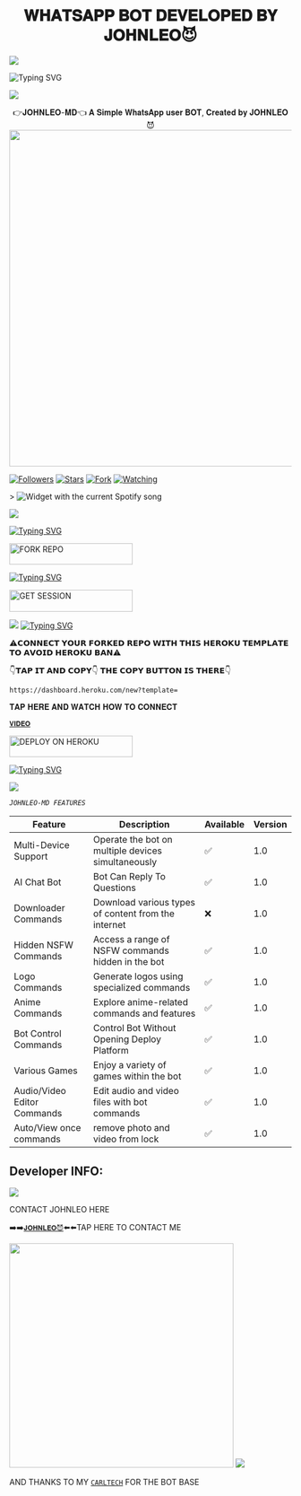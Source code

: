  <h1 align="center"> 𝐖𝐇𝐀𝐓𝐒𝐀𝐏𝐏 𝐁𝐎𝐓 𝐃𝐄𝐕𝐄𝐋𝐎𝐏𝐄𝐃 𝐁𝐘 𝐉𝐎𝐇𝐍𝐋𝐄𝐎😈</h1> 
<a><img src='https://i.imgur.com/LyHic3i.gif'/></a>
 


<img src="https://readme-typing-svg.demolab.com?font=Black+Ops+One&size=50&pause=1000&color=1BAFBAFF&center=true&width=910&height=100&lines=THE+JOHNLEO-MD;MULTI+DEVICE+WHATSAPP+BOT;CREATED+BY+JOHNLEO+;RELEASED+2.8.2024;ENJOY" alt="Typing SVG" /></a>

<a><img src='https://i.imgur.com/LyHic3i.gif'/></a>

<p align="center"> 👉𝐉𝐎𝐇𝐍𝐋𝐄𝐎-𝐌𝐃👈 𝐀 𝐒𝐢𝐦𝐩𝐥𝐞 𝐖𝐡𝐚𝐭𝐬𝐀𝐩𝐩 𝐮𝐬𝐞𝐫 𝐁𝐎𝐓, 𝐂𝐫𝐞𝐚𝐭𝐞𝐝 𝐛𝐲 𝐉𝐎𝐇𝐍𝐋𝐄𝐎😈
  
<img src="https://telegra.ph/file/89d46d55790a72169e3db.jpg" width="700" height="600"/>
<p align="cente">
  <a href="https://github.com/johnleosmith?tab=followers"><img title="Followers" src="https://img.shields.io/github/followers/johnleosmith?label=Followers&style=social"></a>
  <a href="https://github.com/johnleosmith/Johnleo-Md/stargazers/"><img title="Stars" src="https://img.shields.io/github/stars/johnleosmith/Johnleo-Md?&style=social"></a>
  <a href="https://github.com/johnleosmith/Johnleo-Md/network/members"><img title="Fork" src="https://img.shields.io/github/forks/johnleosmith/Johnleo-Md?style=social"></a>
  <a href="https://github.com/johnleosmith/Johnleo-Md/watchers"><img title="Watching" src="https://img.shields.io/github/watchers/johnleosmith/Johnleo-Md?label=Watching&style=social"></a>
</p>></a>

  

 
   <img src="https://spogit.vercel.app/api?theme=dark&rainbow=true&scan=true" alt="Widget with the current Spotify song"  />
</div>

<a><img src='https://i.imgur.com/LyHic3i.gif'/></a>
  



[![Typing SVG](https://readme-typing-svg.herokuapp.com?font=Rockstar-ExtraBold&color=blue&lines=𝗙𝗢𝗥𝗞+𝗔𝗡𝗗+𝗦𝗧𝗔𝗥+𝗥𝗘𝗣𝗢)](https://git.io/typing-svg)
 

  
   
   <a href="https://github.com/johnleosmith/Johnleo-Md/fork"><img title="FORK REPO" src="https://img.shields.io/badge/FORK REPO-h?color=black&style=for-the-badge&logo=github" width="220" height="38.45"/></a></p>


 
 
[![Typing SVG](https://readme-typing-svg.herokuapp.com?font=Rockstar-ExtraBold&color=blue&lines=𝗦𝗘𝗦𝗦𝗜𝗢𝗡+𝗜𝗗+𝗦𝗜𝗧𝗘+𝗜𝗦+𝗛𝗘𝗥𝗘)](https://git.io/typing-svg)
 


  <a href="https://johnleo-session-11ceb59c2969.herokuapp.com/"><img title="GET SESSION" src="https://img.shields.io/badge/GET SESSION-h?color=green&style=for-the-badge&logo=mercedes" width="220" height="38.45"/></a></p>

  
  <a><img src='https://i.imgur.com/LyHic3i.gif'/></a>
[![Typing SVG](https://readme-typing-svg.herokuapp.com?font=Rockstar-ExtraBold&color=blue&lines=𝐃𝐄𝐏𝐋𝐎𝐘+𝐎𝐍+𝐇𝐄𝐑𝐎𝐊𝐔)](https://git.io/typing-svg)






 ⚠️𝗖𝗢𝗡𝗡𝗘𝗖𝗧 𝗬𝗢𝗨𝗥 𝗙𝗢𝗥𝗞𝗘𝗗 𝗥𝗘𝗣𝗢 𝗪𝗜𝗧𝗛 𝗧𝗛𝗜𝗦  𝗛𝗘𝗥𝗢𝗞𝗨 𝗧𝗘𝗠𝗣𝗟𝗔𝗧𝗘  𝗧𝗢 𝗔𝗩𝗢𝗜𝗗 𝗛𝗘𝗥𝗢𝗞𝗨 𝗕𝗔𝗡⚠️

 👇𝗧𝗔𝗣 𝗜𝗧 𝗔𝗡𝗗 𝗖𝗢𝗣𝗬👇 𝗧𝗛𝗘 𝗖𝗢𝗣𝗬 𝗕𝗨𝗧𝗧𝗢𝗡 𝗜𝗦 𝗧𝗛𝗘𝗥𝗘👇

    https://dashboard.heroku.com/new?template=
 
 𝐓𝐀𝐏 𝐇𝐄𝐑𝐄 𝐀𝐍𝐃 𝐖𝐀𝐓𝐂𝐇 𝐇𝐎𝐖 𝐓𝐎 𝐂𝐎𝐍𝐍𝐄𝐂𝐓
 
 [`𝐕𝐈𝐃𝐄𝐎`](https://files.fm/f/hqnjmf6v4z)



 <a href="https://dashboard.heroku.com/new?template=https://github.com/johnleosmith/Johnleo-Md"><img title="DEPLOY ON HEROKU" src="https://img.shields.io/badge/DEPLOY ON HEROKU-h?color=purple&style=for-the-badge&logo=heroku" width="220" height="38.45"/></a></p>

 
[![Typing SVG](https://readme-typing-svg.herokuapp.com?font=Rockstar-ExtraBold&color=blue&lines=■+■+■+■+■+100%+𝗦𝗔𝗙𝗘+𝗢𝗡+𝗛𝗘𝗥𝗢𝗞𝗨)](https://git.io/typing-svg)
 
<a><img src='https://i.imgur.com/LyHic3i.gif'/></a>


_`JOHNLEO-MD FEATURES`_


| Feature                          | Description                                             | Available    | Version    |
| ---------------------------------| ------------------------------------------------------- | ------------ | ---------- |
| Multi-Device Support             | Operate the bot on multiple devices simultaneously      | ✅           | 1.0        |
| AI Chat Bot                      | Bot Can Reply To Questions                              | ✅           | 1.0        |
| Downloader Commands              | Download various types of content from the internet     | ❌️          | 1.0        |
| Hidden NSFW Commands             | Access a range of NSFW commands hidden in the bot       | ✅           | 1.0        |
| Logo Commands                    | Generate logos using specialized commands               | ✅           | 1.0        |
| Anime Commands                   | Explore anime-related commands and features             | ✅           | 1.0        |
| Bot Control Commands             | Control Bot Without Opening Deploy Platform             | ✅           | 1.0        |
| Various Games                    | Enjoy a variety of games within the bot                 | ✅           | 1.0        |
| Audio/Video Editor Commands      | Edit audio and video files with bot commands            | ✅           | 1.0        |
| Auto/View once commands     | remove photo and video from lock            | ✅           | 1.0    |



## Developer INFO:

<a><img src='https://i.imgur.com/LyHic3i.gif'/></a>

   CONTACT JOHNLEO HERE
   
➡️➡️[`𝐉𝐎𝐇𝐍𝐋𝐄𝐎😈`](https://github.com/johnleosmith/JOHNLEOTECH)⬅️⬅️TAP HERE TO CONTACT ME 


<img src="https://telegra.ph/file/e8b7c16e84999f67a7759.jpg" widh="400" height="400" />
<a><img src='https://i.imgur.com/LyHic3i.gif'/></a>

AND THANKS TO MY [`CARLTECH`](https://github.com/Carl165/CARLTECH-INFO) FOR THE BOT BASE



